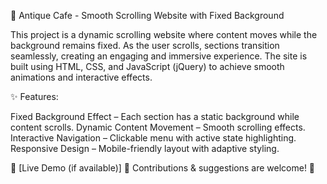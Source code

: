 🚀 Antique Cafe - Smooth Scrolling Website with Fixed Background

This project is a dynamic scrolling website where content moves while the background remains fixed. As the user scrolls, sections transition seamlessly, creating an engaging and immersive experience. The site is built using HTML, CSS, and JavaScript (jQuery) to achieve smooth animations and interactive effects.

✨ Features:

Fixed Background Effect – Each section has a static background while content scrolls.
Dynamic Content Movement – Smooth scrolling effects.
Interactive Navigation – Clickable menu with active state highlighting.
Responsive Design – Mobile-friendly layout with adaptive styling.

🔗 [Live Demo (if available)]
📌 Contributions & suggestions are welcome! 🚀
